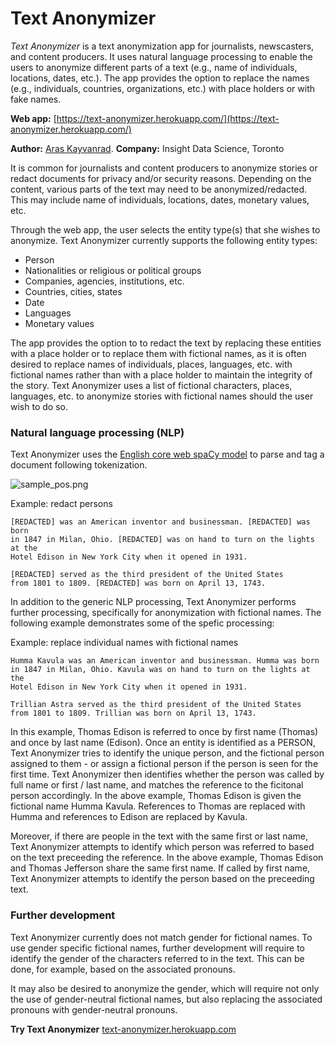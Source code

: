 # Text Anonymizer
*Text Anonymizer* is a text anonymization app for journalists, newscasters, and content producers. It uses natural language processing to enable the users to anonymize different parts of a text (e.g., name of individuals, locations, dates, etc.). The app provides the option to replace the names (e.g., individuals, countries, organizations, etc.) with place holders or with fake names.

**Web app:** [https://text-anonymizer.herokuapp.com/](https://text-anonymizer.herokuapp.com/)

**Author:** [Aras Kayvanrad](https://www.linkedin.com/in/kayvanrad/).
**Company:** Insight Data Science, Toronto

It is common for journalists and content producers to anonymize stories or redact documents for privacy and/or security reasons. Depending on the content, various parts of the text may need to be anonymized/redacted. This may include name of individuals, locations, dates, monetary values, etc.

Through the web app, the user selects the entity type(s) that she wishes to anonymize. Text Anonymizer currently supports the following entity types: 
- Person
- Nationalities or religious or political groups
- Companies, agencies, institutions, etc.
- Countries, cities, states
- Date
- Languages
- Monetary values 

The app provides the option to to redact the text by replacing these entities with a place holder or to replace them with fictional names, as it is often desired to replace names of individuals, places, languages, etc. with fictional names rather than with a place holder to maintain the integrity of the story. Text Anonymizer uses a list of fictional characters, places, languages, etc. to anonymize stories with fictional names should the user wish to do so.

### Natural language processing (NLP)
Text Anonymizer uses the [English core web spaCy model](https://spacy.io/models) to parse and tag a document following tokenization.

![sample_pos.png](https://github.com/kayvanrad/text_anonymizer/blob/master/images/sample_pos.png)

Example: redact persons
```
[REDACTED] was an American inventor and businessman. [REDACTED] was born
in 1847 in Milan, Ohio. [REDACTED] was on hand to turn on the lights at the
Hotel Edison in New York City when it opened in 1931.

[REDACTED] served as the third president of the United States
from 1801 to 1809. [REDACTED] was born on April 13, 1743.
```

In addition to the generic NLP processing, Text Anonymizer performs further processing, specifically for anonymization with fictional names. The following example demonstrates some of the spefic processing:

Example: replace individual names with fictional names
```
Humma Kavula was an American inventor and businessman. Humma was born
in 1847 in Milan, Ohio. Kavula was on hand to turn on the lights at the
Hotel Edison in New York City when it opened in 1931.

Trillian Astra served as the third president of the United States
from 1801 to 1809. Trillian was born on April 13, 1743.
```

In this example, Thomas Edison is referred to once by first name (Thomas) and once by last name (Edison). Once an entity is identified as a PERSON, Text Anonymizer tries to identify the unique person, and the fictional person assigned to them - or assign a fictional person if the person is seen for the first time. Text Anonymizer then identifies whether the person was called by full name or first / last name, and matches the reference to the ficitonal person accordingly. In the above example, Thomas Edison is given the fictional name Humma Kavula. References to Thomas are replaced with Humma and references to Edison are replaced by Kavula.

Moreover, if there are people in the text with the same first or last name, Text Anonymizer attempts to identify which person was referred to based on the text preceeding the reference. In the above example, Thomas Edison and Thomas Jefferson share the same first name. If called by first name, Text Anonymizer attempts to identify the person based on the preceeding text.

### Further development
Text Anonymizer currently does not match gender for fictional names. To use gender specific fictional names, further development will require to identify the gender of the characters referred to in the text. This can be done, for example, based on the associated pronouns.

It may also be desired to anonymize the gender, which will require not only the use of gender-neutral fictional names, but also replacing the associated pronouns with gender-neutral pronouns.


**Try Text Anonymizer** [text-anonymizer.herokuapp.com](https://text-anonymizer.herokuapp.com/)
